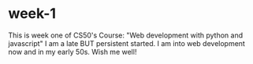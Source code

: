 # week-1
This is week one of CS50's Course: "Web development with python and javascript"
I am a late BUT persistent started. I am into web development now and in my early 50s. Wish me well!
